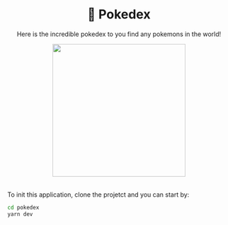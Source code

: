 <h1 align="center">🚀 Pokedex</h1>

<p align="center">Here is the incredible pokedex to you find any pokemons in the world!</p>

<div align="center">
<table border="0" > 
       <p>
        <img src="https://cdn.bulbagarden.net/upload/4/4b/Pok%C3%A9dex_logo.png" width="300">
       </p>
 </table>
</div>

To init this application, clone the projetct and you can start by:

```bash
cd pokedex
yarn dev
```
